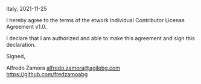 Italy, 2021-11-25

I hereby agree to the terms of the etwork Individual Contributor License
Agreement v1.0.

I declare that I am authorized and able to make this agreement and sign this
declaration.

Signed,

Alfredo Zamora alfredo.zamora@agilebg.com https://github.com/fredzamoabg
